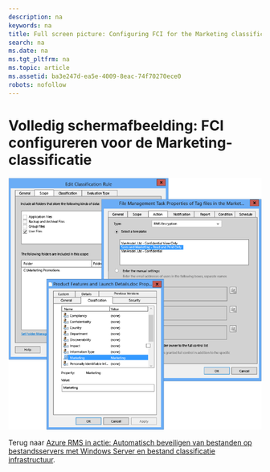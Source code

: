 ```yaml
---
description: na
keywords: na
title: Full screen picture: Configuring FCI for the Marketing classification
search: na
ms.date: na
ms.tgt_pltfrm: na
ms.topic: article
ms.assetid: ba3e247d-ea5e-4009-8eac-74f70270ece0
robots: nofollow
---
```

# Volledig schermafbeelding: FCI configureren voor de Marketing-classificatie
![](../Image/AzRMS_ExampleFCI_Configuration.png)

Terug naar [Azure RMS in actie: Automatisch beveiligen van bestanden op bestandsservers met Windows Server en bestand classificatie infrastructuur](http://technet.microsoft.com/library/jj585026.aspx).

